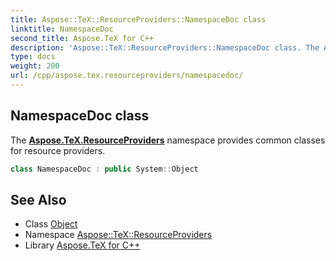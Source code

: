```yaml
---
title: Aspose::TeX::ResourceProviders::NamespaceDoc class
linktitle: NamespaceDoc
second_title: Aspose.TeX for C++
description: 'Aspose::TeX::ResourceProviders::NamespaceDoc class. The Aspose.TeX.ResourceProviders namespace provides common classes for resource providers in C++.'
type: docs
weight: 200
url: /cpp/aspose.tex.resourceproviders/namespacedoc/
---
```

## NamespaceDoc class


The **[Aspose.TeX.ResourceProviders](../)** namespace provides common classes for resource providers.

```cpp
class NamespaceDoc : public System::Object
```

## See Also

* Class [Object](../../system/object/)
* Namespace [Aspose::TeX::ResourceProviders](../)
* Library [Aspose.TeX for C++](../../)
